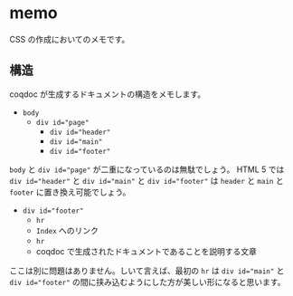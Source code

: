 # memo

CSS の作成においてのメモです。

## 構造

coqdoc が生成するドキュメントの構造をメモします。

* `body`
    * `div id="page"`
        * `div id="header"`
        * `div id="main"`
        * `div id="footer"`

`body` と `div id="page"` が二重になっているのは無駄でしょう。 HTML 5 では `div id="header"` と `div id="main"` と `div id="footer"` は `header` と `main` と `footer` に置き換え可能でしょう。

* `div id="footer"`
  * `hr`
  * `Index` へのリンク
  * `hr`
  * coqdoc で生成されたドキュメントであることを説明する文章

ここは別に問題はありません。しいて言えば、最初の `hr` は `div id="main"` と `div id="footer"` の間に挟み込むようにした方が美しい形になると思います。
